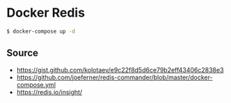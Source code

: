 # Docker Redis

```sh
$ docker-compose up -d
```

## Source
- https://gist.github.com/kolotaev/e9c22f8d5d6ce79b2eff43406c2838e3
- https://github.com/joeferner/redis-commander/blob/master/docker-compose.yml
- https://redis.io/insight/
